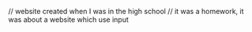 // website created when I was in the high school
// it was a homework, it was about a website which use input 
